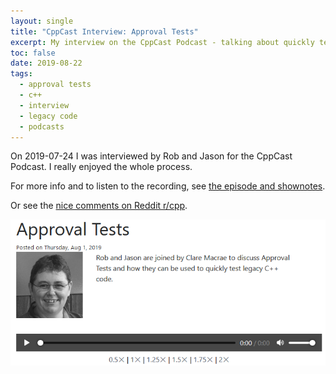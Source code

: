 ```yaml
---
layout: single
title: "CppCast Interview: Approval Tests"
excerpt: My interview on the CppCast Podcast - talking about quickly testing legacy code
toc: false
date: 2019-08-22
tags:
  - approval tests
  - c++
  - interview
  - legacy code
  - podcasts
---
```


On 2019-07-24 I was interviewed by Rob and Jason for the CppCast Podcast. I really enjoyed the whole process.

For more info and to listen to the recording, see [the episode and shownotes](https://cppcast.com/clare-macrae/).

Or see the [nice comments on Reddit r/cpp](https://old.reddit.com/r/cpp/comments/ckzc11/cppcast_approval_tests_with_clare_macrae/).

[![Rob and Jason are joined by Clare Macrae to discuss Approval Tests and how they can be used to quickly test legacy C++ code.](/images/ClareMacraeCppCastApprovalTests.png)](https://cppcast.com/clare-macrae/)
